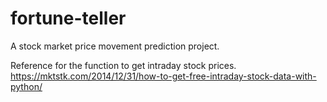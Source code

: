 # fortune-teller
A stock market price movement prediction project.

Reference for the function to get intraday stock prices.
https://mktstk.com/2014/12/31/how-to-get-free-intraday-stock-data-with-python/
